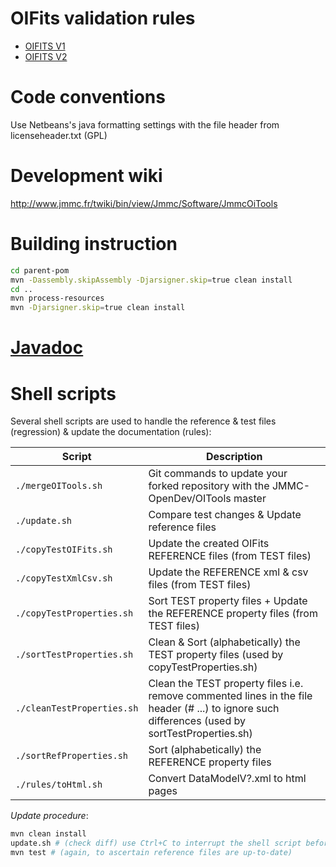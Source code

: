 <!--
 Copyright (c) 2021 Ferreol Soulez

 This software is released under the MIT License.
 https://opensource.org/licenses/MIT
-->

OIFits validation rules
================

* [OIFITS V1](https://jmmc-opendev.github.io/OITools/rules/DataModelV1_output.html)
* [OIFITS V2](https://jmmc-opendev.github.io/OITools/rules/DataModelV2_output.html)

Code conventions
================

Use Netbeans's java formatting settings with the file header from licenseheader.txt (GPL)

Development wiki
================

<http://www.jmmc.fr/twiki/bin/view/Jmmc/Software/JmmcOiTools>

Building instruction
====

```bash
cd parent-pom
mvn -Dassembly.skipAssembly -Djarsigner.skip=true clean install
cd ..
mvn process-resources
mvn -Djarsigner.skip=true clean install
```

[Javadoc](https://ferreolS.github.io/OITools/index.html)
====

Shell scripts
=============

Several shell scripts are used to handle the reference & test files (regression) & update the documentation (rules):

| Script | Description |
| --- | --- |
| `./mergeOITools.sh` | Git commands to update your forked repository with the JMMC-OpenDev/OITools master |
| `./update.sh` | Compare test changes & Update reference files |
| `./copyTestOIFits.sh` | Update the created OIFits REFERENCE files (from TEST files) |
| `./copyTestXmlCsv.sh` | Update the REFERENCE xml & csv files (from TEST files) |
| `./copyTestProperties.sh` | Sort TEST property files + Update the REFERENCE property files (from TEST files) |
| `./sortTestProperties.sh` | Clean & Sort (alphabetically) the TEST property files (used by copyTestProperties.sh) |
| `./cleanTestProperties.sh` | Clean the TEST property files i.e. remove commented lines in the file header (# ...) to ignore such differences (used by sortTestProperties.sh) |
| `./sortRefProperties.sh` | Sort (alphabetically) the REFERENCE property files |
| `./rules/toHtml.sh` | Convert DataModelV?.xml to html pages |

*Update procedure*:

```bash
mvn clean install
update.sh # (check diff) use Ctrl+C to interrupt the shell script before overriding reference files
mvn test # (again, to ascertain reference files are up-to-date)
```
